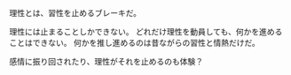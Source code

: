 理性とは、習性を止めるブレーキだ。

理性には止まることしかできない。
どれだけ理性を動員しても、何かを進めることはできない。
何かを推し進めるのは昔ながらの習性と情熱だけだ。

感情に振り回されたり、理性がそれを止めるのも体験？
